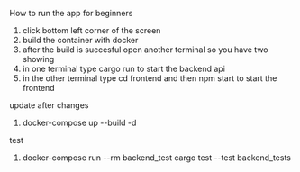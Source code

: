 How to run the app for beginners

1. click bottom left corner of the screen
2. build the container with docker
3. after the build is succesful open another terminal so you have two showing
4. in one terminal type cargo run to start the backend api
5. in the other terminal type cd frontend and then npm start to start the frontend

update after changes

1. docker-compose up --build -d

test

1. docker-compose run --rm backend_test cargo test --test backend_tests